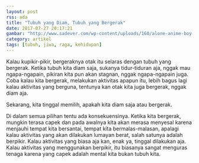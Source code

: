 ```yaml
---
layout: post
rss: ada
title: "Tubuh yang Diam, Tubuh yang Bergerak"
date: 2017-07-27 20:17:21
gambar: "http://www.sadever.com/wp-content/uploads/160/alone-anime-boy-750x744.jpg"
category: artikel
tags: [tubuh, jiwa, raga, kehidupan]
---
```


Kalau kupikir-pikir, bergeraknya otak itu selaras dengan tubuh yang bergerak. Ketika tubuh kita diam saja, sukanya tidur-tiduran aja, nggak mau ngapa-ngapain, pikiran kita pun akan stagnan, nggak ngapa-ngapain juga. Coba kalau kita bergerak, melakukan aktivitas apapun itu, lebih bagus lagi kalau aktivitas yang berguna, tentunya kan otak kita juga bergerak, nggak diam aja.

Sekarang, kita tinggal memilih, apakah kita diam saja atau bergerak.

Di dalam semua pilihan tentu ada konsekuensinya. Ketika kita bergerak, mungkin terasa capek dan pada awalnya kita akan merasa menyesal karena menjauhi tempat kita bersantai, tempat kita bermalas-malasan, apalagi kalau aktivitas yang akan dilakukan lumayan berat, salah satunya adalah berpikir. Kalau aktivitas yang biasa aja kan, enak ya, tinggal dilakukan aja. Kalau aktivitas yang menggunakan berpikir, itu biasanya sangat menguras tenaga karena yang capek adalah mental kita bukan tubuh kita.